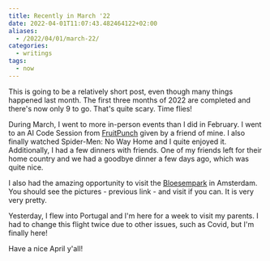 ```yaml
---
title: Recently in March '22
date: 2022-04-01T11:07:43.482464122+02:00
aliases:
  - /2022/04/01/march-22/
categories:
  - writings
tags:
  - now
---
```


This is going to be a relatively short post, even though many things happened last month. The first three months of 2022 are completed and there's now only 9 to go. That's quite scary. Time flies!

<!--more-->

During March, I went to more in-person events than I did in February. I went to an AI Code Session from [FruitPunch](https://fruitpunch.ai/) given by a friend of mine. I also finally watched Spider-Men: No Way Home and I quite enjoyed it. Additionally, I had a few dinners with friends. One of my friends left for their home country and we had a goodbye dinner a few days ago, which was quite nice.

I also had the amazing opportunity to visit the [Bloesempark](/2022/03/27/visit-to-the-bloesempark) in Amsterdam. You should see the pictures - previous link - and visit if you can. It is very very pretty.

Yesterday, I flew into Portugal and I'm here for a week to visit my parents. I had to change this flight twice due to other issues, such as Covid, but I'm finally here!

Have a nice April y'all!

